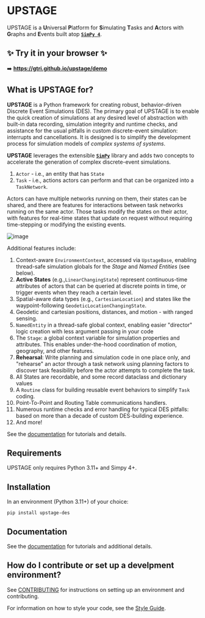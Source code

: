 # UPSTAGE

UPSTAGE is a **U**niversal **P**latform for **S**imulating
**T**asks and **A**ctors with **G**raphs and **E**vents built atop
[__`SimPy 4`__][simpy-repo].

## ✨ Try it in your browser ✨

➡️ **https://gtri.github.io/upstage/demo**

## What is UPSTAGE for?

__UPSTAGE__ is a Python framework for creating robust, behavior-driven Discrete Event Simulations (DES). The primary goal of UPSTAGE is to enable the quick creation of simulations at any desired level of abstraction with built-in data recording, simulation integrity and runtime checks, and assistance for the usual pitfalls in custom discrete-event simulation: interrupts and cancellations. It is designed is to simplify the development process for simulation models of *complex systems of systems*.

__UPSTAGE__ leverages the extensible [__`SimPy`__][simpy-docs] library and adds two concepts to accelerate the generation of complex discrete-event simulations.

1. `Actor` - i.e., an entity that has `State`
2. `Task` - i.e., actions actors can perform and that can be organized into a `TaskNetwork`.

Actors can have multiple networks running on them, their states can be shared, and there are features for interactions between task networks running on the same actor. Those tasks modify the states on their actor, with features for real-time states that update on request without requiring time-stepping or modifying the existing events.

![image](docs/source/_static/upstage-flow.png)

Additional features include:

1. Context-aware `EnvironmentContext`, accessed via `UpstageBase`, enabling thread-safe simulation globals for the _Stage_ and _Named Entities_ (see below).
1. __Active States__ (e.g.,`LinearChangingState`) represent continuous-time attributes of actors that can be queried at discrete points in time, or trigger events when they reach a certain level.
1. Spatial-aware data types (e.g., `CartesianLocation`) and states like the waypoint-following `GeodeticLocationChangingState`.
1. Geodetic and cartesian positions, distances, and motion - with ranged sensing.
1. `NamedEntity` in a thread-safe global context, enabling easier "director" logic creation with less argument passing in your code
1. The `Stage`: a global context variable for simulation properties and attributes. This enables under-the-hood coordination of motion, geography, and other features.
1. __Rehearsal__: Write planning and simulation code in one place only, and "rehearse" an actor through a task network using planning factors to discover task feasibility before the actor attempts to complete the task.
1. All States are recordable, and some record dataclass and dictionary values
1. A `Routine` class for building reusable event behaviors to simplify `Task` coding.
1. Point-To-Point and Routing Table communications handlers.
1. Numerous runtime checks and error handling for typical DES pitfalls: based on more than a decade of custom DES-building experience.
1. And more!

See the [documentation][upstage-docs] for tutorials and details.

## Requirements

UPSTAGE only requires Python 3.11+ and Simpy 4+.

## Installation

In an environment (Python 3.11+) of your choice:

```console
pip install upstage-des
```

## Documentation

See the [documentation][upstage-docs] for tutorials and additional details.

## How do I contribute or set up a develpment environment?

See [CONTRIBUTING][contributing] for instructions on setting up an environment and contributing.

For information on how to style your code, see the [Style Guide][style-guide].

[contributing]: ./CONTRIBUTING.md
[style-guide]: ./STYLE_GUIDE.md
[simpy-docs]: https://simpy.readthedocs.io/en/latest/
[simpy-repo]: https://gitlab.com/team-simpy/simpy/
[upstage-docs]: https://gtri.github.io/upstage
